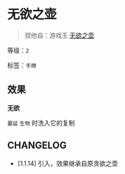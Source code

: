 # 无欲之壶

> 捏他自：游戏王 [无欲之壶](https://zh.moegirl.org.cn/%E6%97%A0%E6%AC%B2%E4%B9%8B%E5%A3%B6)

等级：`2`

标签：`手牌`

## 效果

**无欲**

`蔓延` `生物` 时洗入它的复制

## CHANGELOG

- [1.1.14] 引入，效果继承自原贪欲之壶
